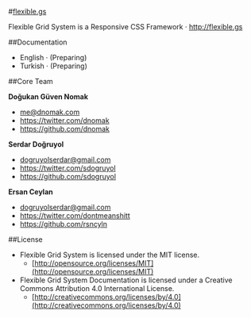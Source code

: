 #[flexible.gs](http://flexible.gs)

Flexible Grid System is a Responsive CSS Framework · http://flexible.gs

##Documentation
- English · (Preparing)
- Turkish · (Preparing)

##Core Team

**Doğukan Güven Nomak**
- me@dnomak.com
- https://twitter.com/dnomak
- https://github.com/dnomak

**Serdar Doğruyol**
- dogruyolserdar@gmail.com
- https://twitter.com/sdogruyol
- https://github.com/sdogruyol

**Ersan Ceylan**
- dogruyolserdar@gmail.com
- https://twitter.com/dontmeanshitt
- https://github.com/rsncyln

##License
- Flexible Grid System is licensed under the MIT license.
  - [http://opensource.org/licenses/MIT](http://opensource.org/licenses/MIT)
- Flexible Grid System Documentation is licensed under a Creative Commons Attribution 4.0 International License.
  - [http://creativecommons.org/licenses/by/4.0](http://creativecommons.org/licenses/by/4.0)
